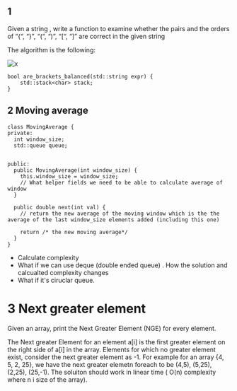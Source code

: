 
## 1 

Given a string ,
 write a function to examine whether the pairs and the orders of “{“, “}”, “(“, “)”, “[“, “]” are correct in the given string

The algorithm is the following: 

![x](https://user-images.githubusercontent.com/2536458/204161040-4a09f40f-3294-4e71-8453-85a6290109e0.jpg)

```
bool are_brackets_balanced(std::string expr) {
    std::stack<char> stack;
}
```

## 2 Moving average 

```
class MovingAverage {
private: 
  int window_size;
  std::queue queue;


public: 
  public MovingAverage(int window_size) {
    this.window_size = window_size;
    // What helper fields we need to be able to calculate average of  window
  }

  public double next(int val) {
    // return the new average of the moving window which is the the average of the last window_size elements added (including this one)

    return /* the new moving average*/
  }
}
```

* Calculate complexity 
* What if we can use deque (double ended queue) . How the solution and calcualted complexity changes 
* What if it's ciruclar queue. 

# 3 Next greater element 

Given an array, print the Next Greater Element (NGE) for every element. 

The Next greater Element for an element a[i] is the first greater element on the right side of a[i] in the array. Elements for which no greater element exist, consider the next greater element as -1. For example for an array {4, 5, 2, 25}, we have the next greater elemetn foreach to be (4,5), (5,25), (2,25), (25,-1). The soluiton should work in linear time ( O(n) complexity where n i size of the array).



